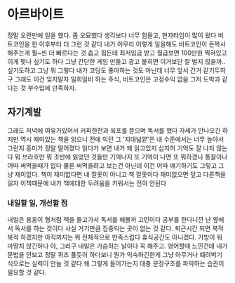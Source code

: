 # 아르바이트

정말 오랜만에 일을 했다. 좀 오묘했다 생각보다 너무 힘들고, 현자타임이 많이 왔다 비트코인을 한 이후부터 더 그런 것 같다 내가 아무리 이렇게 일을해도 비트코인이 돈복사해주는게 훨~씬 더 빠르다는 것 춥고 힘든데 최저임금 받고 월급보면 100만원 찍혀있고 이게 맞나 싶기도 하다 그냥 간단한 게임 만들고 광고 붙히면 이거보단 잘 벌지 않을까.. 싶기도하고 그냥 뭐 그렇다 내가 코딩도 좋아하는 것도 아닌데 너무 앞서 간거 같기두하구 그래도 이건 잊지말자 일희일비 하는 주식, 비트코인은 고정수익 없음 그저 도박과 같다는 것 부수입에 만족하자.

## 자기계발

그래도 저녁에 여유가있어서 커피한잔과 육포를 뜯으며 독서를 했다 자세가 안나오긴 하지만 역시 재미있는 책을 읽으니 전에 익던 그 '지대넓얕'은 내 수준에서는 너무 높아서그런지 흥미가 정말 떨어졌다 읽다가 보면 내가 왜 읽고있지 심지허 기억도 잘 나지 않는다 뭐 브라흐만 뭐 초반에 읽었던 것들만 기억나지 또 기억이 나면 또 뭐하겠나 통찰이나 어따 써먹을때가 없다 물론 써먹을려고 보는건 아닌데 이건 어따 얘기하기도 그렇고 그냥 재미없다.
책이 재미없다면 내 잘못이 아니고 책 잘못이다 재미없으면 덮고 다른책을 읽자 이책때문에 내가 책에대한 두려움을 키워서는 전혀 안된다

### 내일할 일, 개선할 점

내일은 용웅이 형처럼 책을 들고가서 독서를 해볼까 고민이다 공부를 한다니깐 난 옆에서 독서를 하는 것이다 사실 거기만큼 집중되는 곳이 없는 것 같다.
퇴근시간 되면 북적북적 하겠지만 아직까지는 뭐 전체적으로 만족스럽다 휴식공간도 아니겠다. 가방이 뭐 마땅치 않긴하다 아, 그리구 내일은 가슴하는 날이다
꼭 해주고. 영어할때 느낀건데 내가 문법을 안보고 정말 퀴즈 풀듯이 하다보니 뭔가 익숙하긴한게 그냥 아무거나 떄려박기 식으로는 실력이 안늘 것 같다 왜 그렇게 들어가는지 대충 문장구조를 파악하는 습관이 필요할 것 같다.